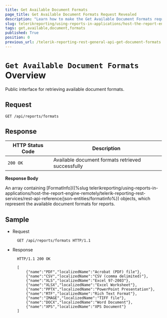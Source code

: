 ```yaml
---
title: Get Available Document Formats
page_title: Get Available Document Formats Request Revealed
description: "Learn how to make the Get Available Document Formats request to the Telerik Reporting REST Service and what response to expect."
slug: telerikreporting/using-reports-in-applications/host-the-report-engine-remotely/telerik-reporting-rest-services/rest-api-reference/general-api/get-available-document-formats
tags: get,available,document,formats
published: True
position: 0
previous_url: /telerik-reporting-rest-general-api-get-document-formats
---
```


# `Get Available Document Formats` Overview

Public interface for retrieving available document formats.

## Request

	GET /api/reports/formats

## Response

| HTTP Status Code | Description |
| ------ | ------ |
|`200 OK`|Available document formats retrieved successfully|

__Response Body__

An array containing [FormatInfo]({%slug telerikreporting/using-reports-in-applications/host-the-report-engine-remotely/telerik-reporting-rest-services/rest-api-reference/json-entities/formatinfo%}) objects, which represent the available document formats for reports.

## Sample

* Request

		GET /api/reports/formats HTTP/1.1

* Response

		HTTP/1.1 200 OK

		[
			{"name":"PDF","localizedName":"Acrobat (PDF) file"},
			{"name":"CSV","localizedName":"CSV (comma delimited)"},
			{"name":"XLS","localizedName":"Excel 97-2003"},
			{"name":"XLSX","localizedName":"Excel Worksheet"},
			{"name":"PPTX","localizedName":"PowerPoint Presentation"},
			{"name":"RTF","localizedName":"Rich Text Format"},
			{"name":"IMAGE","localizedName":"TIFF file"},
			{"name":"DOCX","localizedName":"Word Document"},
			{"name":"XPS","localizedName":"XPS Document"}
		]
